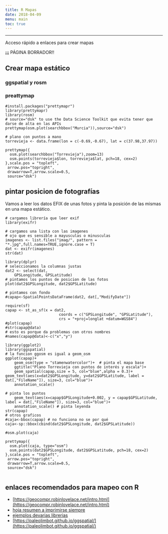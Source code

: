```yaml
---
title: R Mapas
date: 2018-04-09
menu: main
toc: true
---
```


***
Acceso rápido a enlaces para crear mapas

¡¡¡ PÁGINA BORRADOR!!

## Crear mapa estático


### ggspatial y rosm

### preattymap


```{r}
#install.packages("prettymapr")
library(prettymapr)
library(rosm)
# source="dsk" to use the Data Science Toolkit que evita tener que darse de alta en las APIs
prettymap(osm.plot(searchbbox("Murcia")),source="dsk")

# plano con puntos a mano
torrevieja <- data.frame(lon = c(-0.69,-0.67), lat = c(37.98,37.97))

prettymap({
  osm.plot(searchbbox("Torrevieja"),zoom=13)
  osm.points(torrevieja$lon, torrevieja$lat, pch=18, cex=2)
},scale.pos = "topleft",
 arrow.pos="topright",
 drawarrow=T,arrow.scale=0.5,
 source="dsk")

```


## pintar posicion de fotografías
Vamos a leer los datos EFIX de unas fotos y pinta la posición de las mismas en una mapa estático.

```{r}
# cargamos librería que leer exif
library(exifr)

# cargamos una lista con las imagenes
# ojo que es sensible a mayusculas o minusculas
imagenes <- list.files("imag/", pattern = "*.jpg",full.names=TRUE,ignore.case = T)
dat <- exifr(imagenes)
str(dat)

library(dplyr)
# seleccionamos la columnas justas
dat2 <- select(dat,
	GPSLongitude, GPSLatitude)
# pintamos los puntos de posicion de las fotos
plot(dat2$GPSLongitude, dat2$GPSLatitude)

# pintamos con fondo
#capap<-SpatialPointsDataFrame(dat2, dat[,"ModifyDate"])

require(sf)
capap <- st_as_sf(x = dat2, 
                        coords = c("GPSLongitude", "GPSLatitude"),
                        crs = "+proj=longlat +datum=WGS84")
#plot(capap)
#str(capap@data)
# esto es porque da problemas con otros nombres
#names(capap@data)<-c("x","y")

library(ggplot2)
library(ggspatial)
# la funcion ggosm es igual a geom_osm
ggplot(capap)+
    geom_osm(type = "stamenwatercolor")+  # pinta el mapa base
    ggtitle("Plano Torrevieja con puntos de interés y escala")+
    geom_spatial(capap,size = 5, col="blue",alpha = 0.3)+
geom_text(aes(x=dat2$GPSLongitude, y=dat2$GPSLatitude, label = dat[,"FileName"]), size=3, col="blue")+ 
    annotation_scale()

# pinta los puntos
    geom_text(aes(x=capap$GPSLongitude+0.002, y = capap$GPSLatitude, label = dat[,"FileName"]), size=3, col="blue")+ 
    annotation_scale() # pinta leyenda 
str(capap)
# otros graficos
#caja<-bbox(capap) # no funciona no se por qué
caja<-sp::bbox(cbind(dat2$GPSLongitude, dat2$GPSLatitude))

#osm.plot(caja)

prettymap({
  osm.plot(caja, type="osm")
  osm.points(dat2$GPSLongitude, dat2$GPSLatitude, pch=18, cex=2)
},scale.pos = "topleft",
 arrow.pos="topright",
 drawarrow=T,arrow.scale=0.5,
 source="dsk")


```

## enlaces recomendados para mapeo con R

 - [https://geocompr.robinlovelace.net/intro.html](https://geocompr.robinlovelace.net/intro.html)
 - [hoja resumen a imprimirse siempre](https://www.maths.lancs.ac.uk/~rowlings/Teaching/UseR2012/cheatsheet.html)
 - [ejemplos devarias librerias](https://bhaskarvk.github.io/user2017.geodataviz/notebooks/02-Static-Maps.nb.html)
 - [https://paleolimbot.github.io/ggspatial/](https://paleolimbot.github.io/ggspatial/)
 